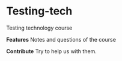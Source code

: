 # Testing-tech
Testing technology course

**Features**
Notes and questions of the course

**Contribute**
Try to help us with them.
